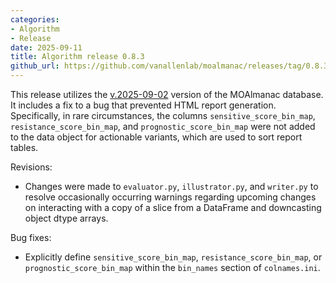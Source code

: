 ```yaml
---
categories: 
- Algorithm
- Release
date: 2025-09-11
title: Algorithm release 0.8.3
github_url: https://github.com/vanallenlab/moalmanac/releases/tag/0.8.3
---
```

This release utilizes the [v.2025-09-02](https://github.com/vanallenlab/moalmanac-db/releases) version of the MOAlmanac database. It includes a fix to a bug that prevented HTML report generation. Specifically, in rare circumstances, the columns `sensitive_score_bin_map`, `resistance_score_bin_map`, and `prognostic_score_bin_map` were not added to the data object for actionable variants, which are used to sort report tables. 

Revisions:
- Changes were made to `evaluator.py`, `illustrator.py`, and `writer.py` to resolve occasionally occurring warnings regarding upcoming changes on interacting with a copy of a slice from a DataFrame and downcasting object dtype arrays.

Bug fixes:
- Explicitly define `sensitive_score_bin_map`, `resistance_score_bin_map`, or `prognostic_score_bin_map` within the `bin_names` section of `colnames.ini`.
